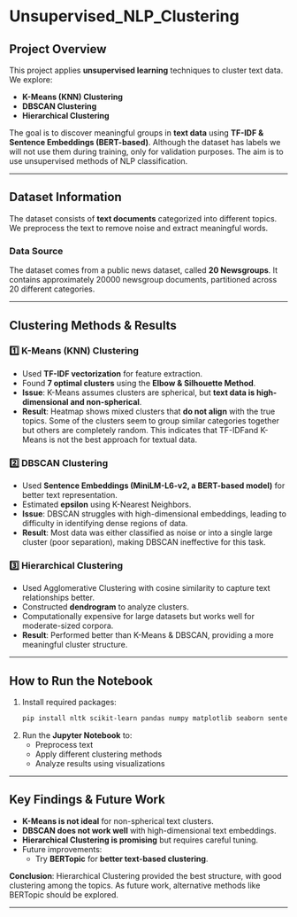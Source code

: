 # Unsupervised_NLP_Clustering

## **Project Overview**
This project applies **unsupervised learning** techniques to cluster text data. We explore:
- **K-Means (KNN) Clustering**
- **DBSCAN Clustering**
- **Hierarchical Clustering**

The goal is to discover meaningful groups in **text data** using **TF-IDF & Sentence Embeddings (BERT-based)**. Although the dataset has labels we will not use them during training, only for validation purposes. The aim is to use unsupervised methods of NLP classification. 

---

## **Dataset Information**
The dataset consists of **text documents** categorized into different topics. We preprocess the text to remove noise and extract meaningful words.

### **Data Source**
The dataset comes from a public news dataset, called **20 Newsgroups**. It contains approximately 20000 newsgroup documents, partitioned across 20 different categories.

---

## **Clustering Methods & Results**

### **1️⃣ K-Means (KNN) Clustering**
- Used **TF-IDF vectorization** for feature extraction.  
- Found **7 optimal clusters** using the **Elbow & Silhouette Method**.  
- **Issue**: K-Means assumes clusters are spherical, but **text data is high-dimensional and non-spherical**.  
- **Result**: Heatmap shows mixed clusters that **do not align** with the true topics. Some of the clusters seem to group similar categories together but others are completely random. This indicates that TF-IDFand K-Means is not the best approach for textual data.

### **2️⃣ DBSCAN Clustering**
- Used **Sentence Embeddings (MiniLM-L6-v2, a BERT-based model)** for better text representation.
- Estimated **epsilon** using K-Nearest Neighbors.
- **Issue**: DBSCAN struggles with high-dimensional embeddings, leading to difficulty in identifying dense regions of data.
- **Result**: Most data was either classified as noise or into a single large cluster (poor separation), making DBSCAN ineffective for this task.

### **3️⃣ Hierarchical Clustering**
- Used Agglomerative Clustering with cosine similarity to capture text relationships better.
- Constructed **dendrogram** to analyze clusters.
- Computationally expensive for large datasets but works well for moderate-sized corpora.
- **Result**: Performed better than K-Means & DBSCAN, providing a more meaningful cluster structure.

---

## **How to Run the Notebook**
1. Install required packages:
   ```bash
   pip install nltk scikit-learn pandas numpy matplotlib seaborn sentence-transformers
   ```
2. Run the **Jupyter Notebook** to:
   - Preprocess text
   - Apply different clustering methods
   - Analyze results using visualizations

---

## **Key Findings & Future Work**
- **K-Means is not ideal** for non-spherical text clusters.
- **DBSCAN does not work well** with high-dimensional text embeddings.
- **Hierarchical Clustering is promising** but requires careful tuning.
- Future improvements:
  - Try **BERTopic** for **better text-based clustering**.

 **Conclusion**: Hierarchical Clustering provided the best structure, with good clustering among the topics. As future work, alternative methods like BERTopic should be explored.

---


